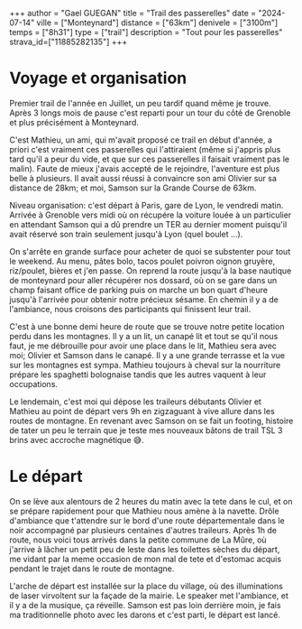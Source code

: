 +++
author = "Gael GUEGAN"
title = "Trail des passerelles"
date = "2024-07-14"
ville = ["Monteynard"]
distance = ["63km"]
denivele = ["3100m"]
temps = ["8h31"]
type = ["trail"]
description = "Tout pour les passerelles"
strava_id=["11885282135"]
+++

# Voyage et organisation
Premier trail de l'année en Juillet, un peu tardif quand même je trouve. Après 3 longs mois de pause c'est reparti pour un tour du côté de Grenoble et plus précisément à Monteynard.

C'est Mathieu, un ami, qui m'avait proposé ce trail en début d'année, a priori c'est vraiment ces passerelles qui l'attiraient (même si j'appris plus tard qu'il a peur du vide, et que sur ces passerelles il faisait vraiment pas le malin). Faute de mieux j'avais accepté de le rejoindre, l'aventure est plus belle à plusieurs. Il avait aussi réussi à convaincre son ami Olivier sur sa distance de 28km; et moi, Samson sur la Grande Course de 63km.

Niveau organisation: c'est départ à Paris, gare de Lyon, le vendredi matin. Arrivée à Grenoble vers midi où on récupére la voiture louée à un particulier en attendant Samson qui a dû prendre un TER au dernier moment puisqu'il avait réservé son train seulement jusqu'à Lyon (quel boulet ...).

On s'arrête en grande surface pour acheter de quoi se substenter pour tout le weekend. Au menu, pâtes bolo, tacos poulet poivron oignon gruyère, riz/poulet, bières et j'en passe. On reprend la route jusqu'à la base nautique de monteynard pour aller récupérer nos dossard, où on se gare dans un champ faisant office de parking puis on marche un bon quart d'heure jusqu'à l'arrivée pour obtenir notre précieux sésame. En chemin il y a de l'ambiance, nous croisons des participants qui finissent leur trail.

C'est à une bonne demi heure de route que se trouve notre petite location perdu dans les montagnes. Il y a un lit, un canapé lit et tout se qu'il nous faut, je me débrouille pour avoir une place dans le lit, Mathieu sera avec moi; Olivier et Samson dans le canapé. Il y a une grande terrasse et la vue sur les montagnes est sympa. Mathieu toujours à cheval sur la nourriture prépare les spaghetti bolognaise tandis que les autres vaquent à leur occupations.

Le lendemain, c'est moi qui dépose les traileurs débutants Olivier et Mathieu au point de départ vers 9h en zigzaguant à vive allure dans les routes de montagne. En revenant avec Samson on se fait un footing, histoire de tater un peu le terrain que je teste mes nouveaux bâtons de trail TSL 3 brins avec accroche magnétique 😅.

# Le départ

On se lève aux alentours de 2 heures du matin avec la tete dans le cul, et on se prépare rapidement pour que Mathieu nous amène à la navette. Drôle d'ambiance que t'attendre sur le bord d'une route départementale dans le noir accompagné par plusieurs centaines d'autres traileurs. Après 1h de route, nous voici tous arrivés dans la petite commune de La Mûre, où j'arrive à lâcher un petit peu de leste dans les toilettes sèches du départ, me vidant par la meme occasion de mon mal de tete et d'estomac acquis pendant le trajet dans le route de montagne.

L'arche de départ est installée sur la place du village, où des illuminations de laser virvoltent sur la façade de la mairie. Le speaker met l'ambiance, et il y a de la musique, ça réveille. Samson est pas loin derrière moin, je fais ma traditionnelle photo avec les darons et c'est parti, le départ est lancé. 